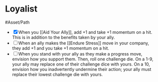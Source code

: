 # Loyalist
#Asset/Path 

- <input type="checkbox" checked>When you [[Aid Your Ally]], add +1 and take +1 momentum on a hit. This is in addition to the benefits taken by your ally.
- <input type="checkbox">When an ally makes the [[Endure Stress]] move in your company, they add +1 and you take +1 momentum on a hit.
- <input type="checkbox">When you stand with your ally as they make a progress move, envision how you support them. Then, roll one challenge die. On a 1-9, your ally may replace one of their challenge dice with yours. On a 10, envision how you inadvertently undermine their action; your ally must replace their lowest challenge die with yours.